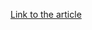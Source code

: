 [Link to the article](https://www.malwarebytes.com/blog/news/2024/12/2024-in-ai-its-changed-the-world-but-its-not-all-good)

